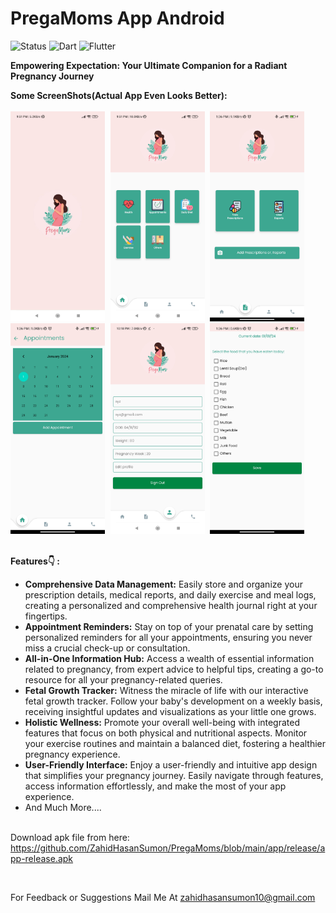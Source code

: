 # PregaMoms App Android
![Status](https://img.shields.io/badge/Status-Active-brightgreen)
![Dart](https://img.shields.io/badge/java-100%25-brightgreen)
![Flutter](https://img.shields.io/badge/Java-Android%20App-blue)



<b>Empowering Expectation: Your Ultimate Companion for a Radiant Pregnancy Journey</b></br>


<b>Some ScreenShots(Actual App Even Looks Better):</b></br><br>
<kbd>
<img src="https://github.com/ZahidHasanSumon/ZahidHasanSumon.github.io/blob/main/assets/project_img/and1.jpg" width=30% height=30%/>
<img src="https://github.com/ZahidHasanSumon/ZahidHasanSumon.github.io/blob/main/assets/project_img/and2.jpg" width=30% height=30%/>
<img src="https://github.com/ZahidHasanSumon/ZahidHasanSumon.github.io/blob/main/assets/project_img/and3.jpg" width=30% height=30%/>
<img src="https://github.com/ZahidHasanSumon/ZahidHasanSumon.github.io/blob/main/assets/project_img/and4.jpg" width=30% height=30%/>
<img src="https://github.com/ZahidHasanSumon/ZahidHasanSumon.github.io/blob/main/assets/project_img/and3.3.jpg" width=30% height=30%/>
<img src="https://github.com/ZahidHasanSumon/ZahidHasanSumon.github.io/blob/main/assets/project_img/and4.4.jpg" width=30% height=30%/>
</kbd>
<br>
<br>
  
 <b>Features👇 : </b>
<ul>
<li><b>Comprehensive Data Management:</b> Easily store and organize your prescription details, medical reports, and daily exercise and meal logs, creating a personalized and comprehensive health journal right at your fingertips.
<li><b>Appointment Reminders:</b> Stay on top of your prenatal care by setting personalized reminders for all your appointments, ensuring you never miss a crucial check-up or consultation.
<li><b>All-in-One Information Hub:</b> Access a wealth of essential information related to pregnancy, from expert advice to helpful tips, creating a go-to resource for all your pregnancy-related queries.
<li><b>Fetal Growth Tracker:</b> Witness the miracle of life with our interactive fetal growth tracker. Follow your baby's development on a weekly basis, receiving insightful updates and visualizations as your little one grows.
<li><b>Holistic Wellness:</b> Promote your overall well-being with integrated features that focus on both physical and nutritional aspects. Monitor your exercise routines and maintain a balanced diet, fostering a healthier pregnancy experience.
<li><b>User-Friendly Interface:</b> Enjoy a user-friendly and intuitive app design that simplifies your pregnancy journey. Easily navigate through features, access information effortlessly, and make the most of your app experience.
<li>And Much More....
</ul>


<br>Download apk file from here: https://github.com/ZahidHasanSumon/PregaMoms/blob/main/app/release/app-release.apk
  

<br>
  
  
<!--  <b>Note:</b> This Project is Much More Improved (i.e. Contains New Features)  -->
For Feedback or Suggestions Mail Me At zahidhasansumon10@gmail.com 

